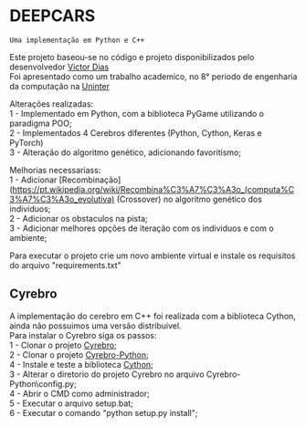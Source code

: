 # DEEPCARS 
    Uma implementação em Python e C++

Este projeto baseou-se no código e projeto disponibilizados pelo desenvolvedor [Victor Dias](https://github.com/JVictorDias/DeepCars)\
Foi apresentado como um trabalho academico, no 8° periodo de engenharia da computação na [Uninter](uninter.com)


Alterações realizadas:\
    1 - Implementado em Python, com a biblioteca PyGame utilizando o paradigma POO;\
    2 - Implementados 4 Cerebros diferentes (Python, Cython, Keras e PyTorch)\
    3 - Alteração do algoritmo genético, adicionando favoritismo;
    
Melhorias necessariass:\
    1 - Adicionar [Recombinação](https://pt.wikipedia.org/wiki/Recombina%C3%A7%C3%A3o_(computa%C3%A7%C3%A3o_evolutiva) 
    (Crossover) no algoritmo genético dos individuos;\
    2 - Adicionar os obstaculos na pista;\
    3 - Adicionar melhores opções de iteração com os individuos e com o ambiente;

Para executar o projeto crie um novo ambiente virtual e instale os requisitos do arquivo "requirements.txt"

## Cyrebro
A implementação do cerebro em C++ foi realizada com a biblioteca Cython, ainda não possuimos uma versão distribuivel.\
Para instalar o Cyrebro siga os passos:\
    1 - Clonar o projeto [Cyrebro](https://github.com/MMichels/Cyrebro);\
    2 - Clonar o projeto [Cyrebro-Python](https://github.com/MMichels/Cyrebro-Python);\
    4 - Instale e teste a biblioteca [Cython](https://cython.org/);\
    3 - Alterar o diretorio do projeto Cyrebro no arquivo Cyrebro-Python\config.py;\
    4 - Abrir o CMD como administrador;\
    5 - Executar o arquivo setup.bat;\
    6 - Executar o comando "python setup.py install";